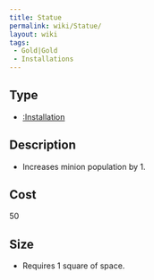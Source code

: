 ```yaml
---
title: Statue
permalink: wiki/Statue/
layout: wiki
tags:
 - Gold|Gold
 - Installations
---
```


Type
----

-   [:Installation](:Installation "wikilink")

Description
-----------

-   Increases minion population by 1.

Cost
----

50

Size
----

-   Requires 1 square of space.

